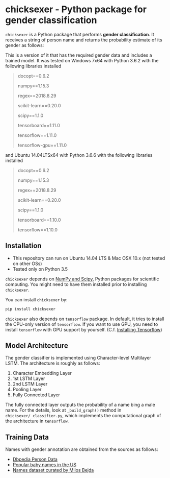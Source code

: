 chicksexer - Python package for gender classification
=================================================================

`chicksexer` is a Python package that performs **gender classification**. It receives a string of person name and returns the probability estimate of its gender as follows:

This is a version of it that has the required gender data and includes a trained model. 
It was tested on Windows 7x64 with Python 3.6.2 with the following libraries installed
> docopt==0.6.2
>
> numpy==1.15.3
>
> regex==2018.8.29
>
> scikit-learn==0.20.0
>
> scipy==1.1.0
>
> tensorboard==1.11.0
>
> tensorflow==1.11.0
>
> tensorflow-gpu==1.11.0


and Ubuntu 14.04LTSx64 with Python 3.6.6 with the following libraries installed
>docopt==0.6.2
>
>numpy==1.15.3
>
>regex==2018.8.29
>
>scikit-learn==0.20.0
>
>scipy==1.1.0
>
>tensorboard==1.10.0
>
>tensorflow==1.10.0


Installation
------------
- This repository can run on Ubuntu 14.04 LTS & Mac OSX 10.x (not tested on other OSs)
- Tested only on Python 3.5

`chicksexer` depends on [NumPy and Scipy](https://www.scipy.org/install.html), Python packages for scientific computing. You might need to have them installed prior to installing `chicksexer`.

You can install `chicksexer` by:

```bash
pip install chicksexer
```

`chicksexer` also depends on `tensorflow` package. In default, it tries to install the CPU-only version of `tensorflow`. If you want to use GPU, you need to install `tensorflow` with GPU support by yourself. (C.f. [Installing Tensorflow](https://www.tensorflow.org/install/))

Model Architecture
------------------
The gender classifier is implemented using Character-level Multilayer LSTM. The architecture is roughly as follows:

1. Character Embedding Layer
2. 1st LSTM Layer
3. 2nd LSTM Layer
4. Pooling Layer
5. Fully Connected Layer

The fully connected layer outputs the probability of a name bing a male name. For the details, look at `_build_graph()` method in `chicksexer/_classifier.py`, which implements the computational graph of the architecture in `tensorflow`.

Training Data
-------------
Names with gender annotation are obtained from the sources as follows:

* [Dbpedia Person Data](http://downloads.dbpedia.org/2015-10/core-i18n/en/persondata_en.tql.bz2)
* [Popular baby names in the US](https://www.ssa.gov/oact/babynames/limits.html)
* [Names dataset curated by Milos Bejda](https://mbejda.github.io/)
